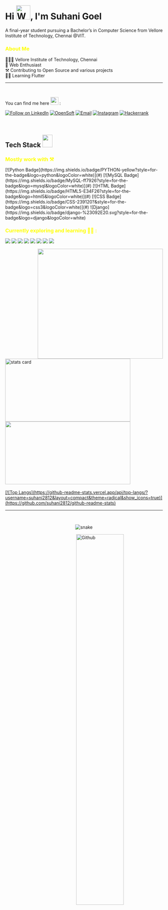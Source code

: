 <!-- README FILE GITHUB -->

<!-- My Template Image -->
<!-- ![MastHead](https://github.com/manumishra12/manumishra12/blob/main/Intro.jpg) -->

<h1>Hi <img src="https://raw.githubusercontent.com/nixin72/nixin72/master/wave.gif" alt="Waving hand animated gif" height="45" width="45" />, I'm Suhani Goel</h1>

<!-- About Me -->
A final-year student pursuing a Bachelor’s in Computer Science from Vellore Institute of Technology, Chennai @VIT.

<h3 style="color:yellow;">About Me</h3>
<div>
  👨🏻‍🎓 Vellore Institute of Technology, Chennai<br>
  🤖 Web Enthusiast<br>
  ⚒️ Contributing to Open Source and various projects<br>
  👨‍💻 Learning Flutter
</div>

<hr>
<br>

You can find me here <img src="https://github.com/hariketsheth/hariketsheth/blob/main/img/handshake.gif" height="25px" style="margin-bottom: -5px;"> :
<p align="left">
  <a href="https://www.linkedin.com/in/suhani-goel-70683021b/"><img title="Follow on LinkedIn" src="https://img.shields.io/badge/LinkedIn-0077B5?style=for-the-badge&logo=linkedin&logoColor=white"/></a>
  <a href="https://hashnode.com/@SuhaniGoel2812"><img title="OpenSoft" src="https://img.shields.io/badge/Hashnode-2962FF?style=for-the-badge&logo=hashnode&logoColor=white"/></a>
  <a href="mailto:suhani281202goel@gmail.com"><img title="Email" src="https://img.shields.io/badge/Gmail-D14836?style=for-the-badge&logo=gmail&logoColor=white"/></a>
  <a href="https://www.instagram.com/suhani_goell/"><img title="Instagram" src="https://img.shields.io/badge/Instagram-%23E4405F.svg?style=for-the-badge&logo=Instagram&logoColor=white"/></a>
  <a href="https://www.hackerrank.com/Suhani_Goel"><img title="Hackerrank" src="https://img.shields.io/badge/-Hackerrank-2EC866?style=for-the-badge&logo=HackerRank&logoColor=white"/></a>
</p>
<br>

<!-- My Skills and Current Learning Badges -->
<h2>Tech Stack <img src="https://media2.giphy.com/media/QssGEmpkyEOhBCb7e1/giphy.gif?cid=ecf05e47a0n3gi1bfqntqmob8g9aid1oyj2wr3ds3mg700bl&rid=giphy.gif" width="32px" height="40px"></h2>

<h3 style="color:yellow;margin-bottom: 15px;">Mostly work with ⚒️</h3>
<div>
  [![Python Badge](https://img.shields.io/badge/PYTHON-yellow?style=for-the-badge&logo=python&logoColor=white)](#)
  [![MySQL Badge](https://img.shields.io/badge/MySQL-ff7926?style=for-the-badge&logo=mysql&logoColor=white)](#)
  [![HTML Badge](https://img.shields.io/badge/HTML5-E34F26?style=for-the-badge&logo=html5&logoColor=white)](#)
  [![CSS Badge](https://img.shields.io/badge/CSS-239120?&style=for-the-badge&logo=css3&logoColor=white)](#)
  ![Django](https://img.shields.io/badge/django-%23092E20.svg?style=for-the-badge&logo=django&logoColor=white)
</div>

<h3 style="color:yellow;margin-bottom: 15px;">Currently exploring and learning 👨‍💻 :</h3>
<p>
  <img src="https://img.shields.io/badge/Flutter-2dbfe3?style=for-the-badge&logo=flutter&logoColor=white">
  <img src="https://img.shields.io/badge/React-2d73e3?style=for-the-badge&logo=react&logoColor=white">
  <img src="https://img.shields.io/badge/Firebase-FFCB2B?style=for-the-badge&logo=firebase&logoColor=white">
  <img src="https://img.shields.io/badge/Java-b0331a?style=for-the-badge&logo=java&logoColor=white">
  <img src="https://img.shields.io/badge/Node%20Js-398726?style=for-the-badge&logo=node-dot-js&logoColor=white">
  <img src="https://img.shields.io/badge/FastAPI-005571?style=for-the-badge&logo=fastapi">
  <img src="https://img.shields.io/badge/Keras-%23D00000.svg?style=for-the-badge&logo=Keras&logoColor=white">
  <img src="https://img.shields.io/badge/TensorFlow-%23FF6F00.svg?style=for-the-badge&logo=TensorFlow&logoColor=white">
</p>

<p>
  <img align="right" height="350" width="400" src="https://cdn.dribbble.com/users/416610/screenshots/4801105/media/be031f8d02ca8cc404d44be54ee2c493.gif" />
  <a href="https://github.com/suhani2812">
    <img alt="stats card" height="200px" width="400" src="https://github-readme-streak-stats.herokuapp.com/?user=suhani2812&theme=radical">
    <img height="200px" width="400" src="https://github-readme-stats.vercel.app/api?username=suhani2812&count_private=true&theme=radical&show_icons=true" />
    <br>
    <br>
    [![Top Langs](https://github-readme-stats.vercel.app/api/top-langs/?username=suhani2812&layout=compact&theme=radical&show_icons=true)](https://github.com/suhani2812/github-readme-stats)
  </a>
</p>

<hr>
<br>

<!-- Snake Grid -->
<p align="center">
  <img src="https://github.com/suhani2812/suhani2812/blob/output/github-contribution-grid-snake.svg" alt="snake">
</p>

<!-- GitHub Cat Climbing -->
<img width="55%" align="right" alt="Github" src="https://raw.githubusercontent.com/onimur/.github/master/.resources/git-header.svg" />
